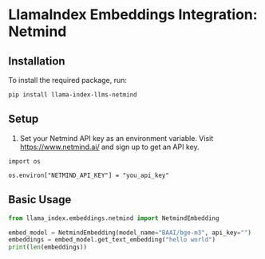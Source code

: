 # LlamaIndex Embeddings Integration: Netmind

## Installation

To install the required package, run:

```shell
pip install llama-index-llms-netmind
```

## Setup

1. Set your Netmind API key as an environment variable. Visit https://www.netmind.ai/ and sign up to get an API key.

```shell
import os

os.environ["NETMIND_API_KEY"] = "you_api_key"
```

## Basic Usage

```python
from llama_index.embeddings.netmind import NetmindEmbedding

embed_model = NetmindEmbedding(model_name="BAAI/bge-m3", api_key="")
embeddings = embed_model.get_text_embedding("hello world")
print(len(embeddings))
```
